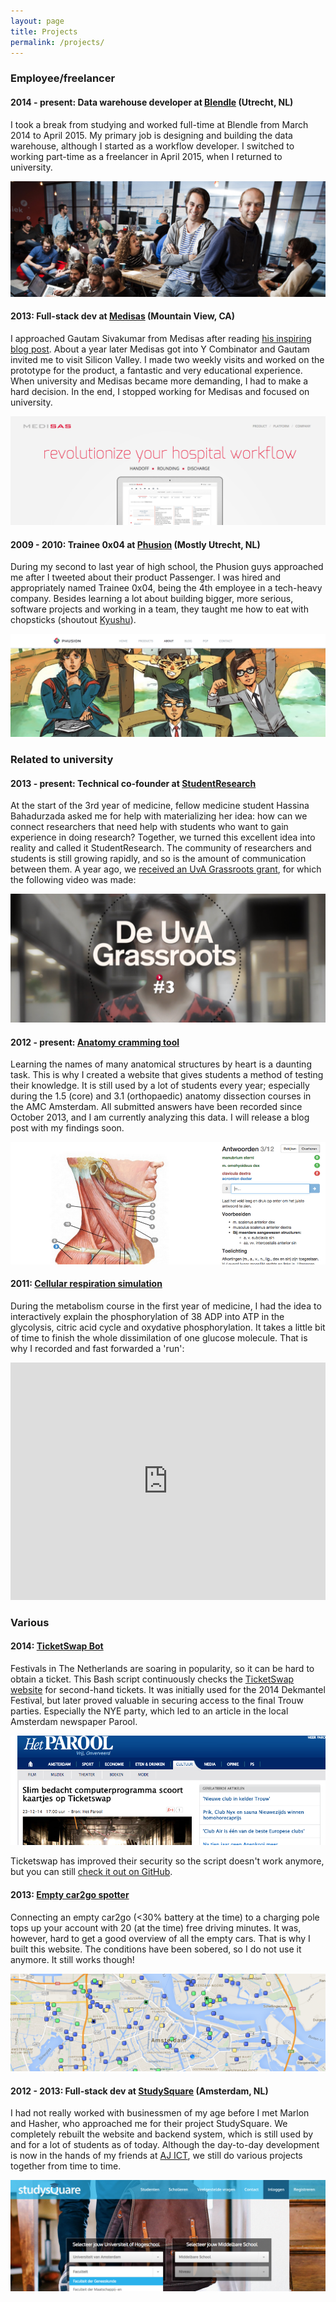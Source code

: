 ```yaml
---
layout: page
title: Projects
permalink: /projects/
---
```


### Employee/freelancer

#### 2014 - present: Data warehouse developer at [Blendle](https://blendle.com) (Utrecht, NL)

I took a break from studying and worked full-time at Blendle from March 2014 to April 2015. My primary job is designing and building the data warehouse, although I started as a workflow developer. I switched to working part-time as a freelancer in April 2015, when I returned to university.

![Blendle Team](/images/blendle_team.jpg)


#### 2013: Full-stack dev at [Medisas](http://medisas.com) (Mountain View, CA)

I approached Gautam Sivakumar from Medisas after reading [his inspiring blog post](http://gs.posthaven.com/why-i-quit-medicine). About a year later Medisas got into Y Combinator and Gautam invited me to visit Silicon Valley. I made two weekly visits and worked on the prototype for the product, a fantastic and very educational experience. When university and Medisas became more demanding, I had to make a hard decision. In the end, I stopped working for Medisas and focused on university.

[![Medisas website screenshot](/images/medisas_website.png)](http://medisas.com)


#### 2009 - 2010: Trainee 0x04 at [Phusion](http://www.phusion.nl) (Mostly Utrecht, NL)

During my second to last year of high school, the Phusion guys approached me after I tweeted about their product Passenger. I was hired and appropriately named Trainee 0x04, being the 4th employee in a tech-heavy company. Besides learning a lot about building bigger, more serious, software projects and working in a team, they taught me how to eat with chopsticks (shoutout [Kyushu](http://www.kyushu.nl/)).

[![Phusion team](/images/phusion.png)](http://www.phusion.nl)

### Related to university

#### 2013 - present: Technical co-founder at [StudentResearch](https://www.studentresearch.nl)
At the start of the 3rd year of medicine, fellow medicine student Hassina Bahadurzada asked me for help with materializing her idea: how can we connect researchers that need help with students who want to gain experience in doing research? Together, we turned this excellent idea into reality and called it StudentResearch. The community of researchers and students is still growing rapidly, and so is the amount of communication between them. A year ago, we [received an UvA Grassroots grant](http://icto.uva.nl/icto-centraal/uva-grassroots/ter-inspiratie/ter-inspiratie/ter-inspiratie/content/folder/uitbreiding-studentresearch-kopie.html?page=2&pageSize=20), for which the following video was made:

[![Hassina StudentResearch video](/images/studentresearch_grassroots_video.png)](http://streamingmedia.uva.nl/asset/detail/X2VWfTSK8HW8DOCcTlav1lkD)


#### 2012 - present: [Anatomy cramming tool](https://anatomie.plict.nl)

Learning the names of many anatomical structures by heart is a daunting task. This is why I created a website that gives students a method of testing their knowledge. It is still used by a lot of students every year; especially during the 1.5 (core) and 3.1 (orthopaedic) anatomy dissection courses in the AMC Amsterdam. All submitted answers have been recorded since October 2013, and I am currently analyzing this data. I will release a blog post with my findings soon.

![Anatomy cramming website screenshot](/images/anatomy_website_screenshot.png)


#### 2011: [Cellular respiration simulation](http://metabolism.plict.nl)
During the metabolism course in the first year of medicine, I had the idea to interactively explain the phosphorylation of 38 ADP into ATP in the glycolysis, citric acid cycle and oxydative phosphorylation. It takes a little bit of time to finish the whole dissimilation of one glucose molecule. That is why I recorded and fast forwarded a 'run':

<iframe width="100%" height="380" src="https://www.youtube.com/embed/w_MUa8S17RQ" frameborder="0" allowfullscreen></iframe>


### Various

#### 2014: [TicketSwap Bot](https://gist.github.com/pepijn/c683c3b26da66846dbcc)

Festivals in The Netherlands are soaring in popularity, so it can be hard to obtain a ticket. This Bash script continuously checks the [TicketSwap website](https://ticketswap.nl) for second-hand tickets. It was initially used for the 2014 Dekmantel Festival, but later proved valuable in securing access to the final Trouw parties. Especially the NYE party, which led to an article in the local Amsterdam newspaper Parool.

[![Parool Ticketswap article](/images/parool_ticketswap.png)](http://www.parool.nl/parool/nl/12/CULTUUR/article/detail/3816986/2014/12/23/Slim-bedacht-computerprogramma-scoort-kaartjes-op-Ticketswap.dhtml)

Ticketswap has improved their security so the script doesn't work anymore, but you can still [check it out on GitHub](https://gist.github.com/pepijn/c683c3b26da66846dbcc).


#### 2013: [Empty car2go spotter](http://plict.nl/car2go)

Connecting an empty car2go (<30% battery at the time) to a charging pole tops up your account with 20 (at the time) free driving minutes. It was, however, hard to get a good overview of all the empty cars. That is why I built this website. The conditions have been sobered, so I do not use it anymore. It still works though!

[![car2go Amsterdam](/images/car2go.png)](http://plict.nl/car2go)


#### 2012 - 2013: Full-stack dev at [StudySquare](https://www.studysquare.nl) (Amsterdam, NL)

I had not really worked with businessmen of my age before I met Marlon and Hasher, who approached me for their project StudySquare. We completely rebuilt the website and backend system, which is still used by and for a lot of students as of today. Although the day-to-day development is now in the hands of my friends at [AJ ICT](http://www.ajict.nl), we still do various projects together from time to time.

[![StudySquare website screenshot](/images/studysquare.png)](https://www.studysquare.nl)


